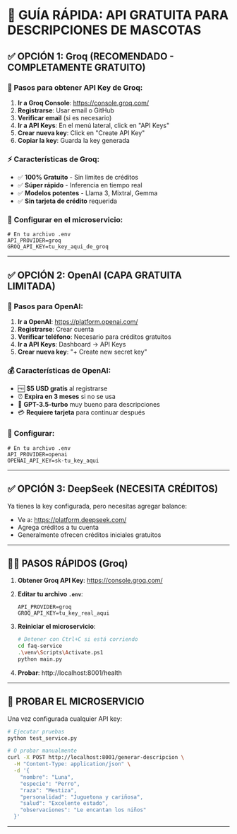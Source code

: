 # 🚀 GUÍA RÁPIDA: API GRATUITA PARA DESCRIPCIONES DE MASCOTAS

## ✅ **OPCIÓN 1: Groq (RECOMENDADO - COMPLETAMENTE GRATUITO)**

### 📝 Pasos para obtener API Key de Groq:

1. **Ir a Groq Console**: https://console.groq.com/
2. **Registrarse**: Usar email o GitHub
3. **Verificar email** (si es necesario)
4. **Ir a API Keys**: En el menú lateral, click en "API Keys"
5. **Crear nueva key**: Click en "Create API Key"
6. **Copiar la key**: Guarda la key generada

### ⚡ **Características de Groq:**

- ✅ **100% Gratuito** - Sin límites de créditos
- ✅ **Súper rápido** - Inferencia en tiempo real
- ✅ **Modelos potentes** - Llama 3, Mixtral, Gemma
- ✅ **Sin tarjeta de crédito** requerida

### 🔧 **Configurar en el microservicio:**

```env
# En tu archivo .env
API_PROVIDER=groq
GROQ_API_KEY=tu_key_aqui_de_groq
```

---

## ✅ **OPCIÓN 2: OpenAI (CAPA GRATUITA LIMITADA)**

### 📝 Pasos para OpenAI:

1. **Ir a OpenAI**: https://platform.openai.com/
2. **Registrarse**: Crear cuenta
3. **Verificar teléfono**: Necesario para créditos gratuitos
4. **Ir a API Keys**: Dashboard → API Keys
5. **Crear nueva key**: "+ Create new secret key"

### 💰 **Características de OpenAI:**

- 🆓 **$5 USD gratis** al registrarse
- ⏰ **Expira en 3 meses** si no se usa
- 🎯 **GPT-3.5-turbo** muy bueno para descripciones
- 💳 **Requiere tarjeta** para continuar después

### 🔧 **Configurar:**

```env
# En tu archivo .env
API_PROVIDER=openai
OPENAI_API_KEY=sk-tu_key_aqui
```

---

## ✅ **OPCIÓN 3: DeepSeek (NECESITA CRÉDITOS)**

Ya tienes la key configurada, pero necesitas agregar balance:

- Ve a: https://platform.deepseek.com/
- Agrega créditos a tu cuenta
- Generalmente ofrecen créditos iniciales gratuitos

---

## 🏃‍♂️ **PASOS RÁPIDOS (Groq)**

1. **Obtener Groq API Key**: https://console.groq.com/
2. **Editar tu archivo `.env`**:
   ```env
   API_PROVIDER=groq
   GROQ_API_KEY=tu_key_real_aqui
   ```
3. **Reiniciar el microservicio**:

   ```bash
   # Detener con Ctrl+C si está corriendo
   cd faq-service
   .\venv\Scripts\Activate.ps1
   python main.py
   ```

4. **Probar**: http://localhost:8001/health

---

## 🧪 **PROBAR EL MICROSERVICIO**

Una vez configurada cualquier API key:

```bash
# Ejecutar pruebas
python test_service.py

# O probar manualmente
curl -X POST http://localhost:8001/generar-descripcion \
  -H "Content-Type: application/json" \
  -d '{
    "nombre": "Luna",
    "especie": "Perro",
    "raza": "Mestiza",
    "personalidad": "Juguetona y cariñosa",
    "salud": "Excelente estado",
    "observaciones": "Le encantan los niños"
  }'
```

---

